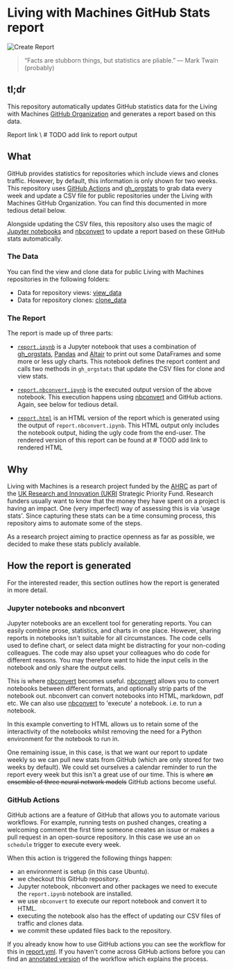 # Living with Machines GitHub Stats report

![Create Report](https://github.com/davanstrien/lwm_github_stats_report/workflows/Create%20Report/badge.svg)

> “Facts are stubborn things, but statistics are pliable.” ― Mark Twain (probably)

## tl;dr

This repository automatically updates GitHub statistics data for the Living with Machines [GitHub Organization](https://github.com/Living-with-machines) and generates a report based on this data.

Report link \ # TODO add link to report output

## What

GitHub provides statistics for repositories which include views and clones traffic. However, by default, this information is only shown for two weeks. This repository uses [GitHub Actions](https://github.com/features/actions) and [gh_orgstats](https://github.com/Living-with-machines/gh_orgstats) to grab data every week and update a CSV file for public repositories under the Living with Machines GitHub Organization. You can find this documented in more tedious detail below.

Alongside updating the CSV files, this repository also uses the magic of [Jupyter notebooks](https://jupyter.org/) and [nbconvert](https://github.com/jupyter/nbconvert) to update a report based on these GitHub stats automatically.

### The Data

You can find the view and clone data for public Living with Machines repositories in the following folders:

- Data for repository views: [view_data](view_data/)
- Data for repository clones: [clone_data](clone_data/)

### The Report

The report is made up of three parts:

- [`report.ipynb`](report.ipynb) is a Jupyter notebook that uses a combination of [gh_orgstats](https://github.com/Living-with-machines/gh_orgstats), [Pandas](pandas.pydata.org/) and [Altair](altair-viz.github.io/) to print out some DataFrames and some more or less ugly charts. This notebook defines the report content and calls two methods in `gh_orgstats` that update the CSV files for clone and view stats. 

- [`report.nbconvert.ipynb`](report.nbconvert.ipynb) is the executed output version of the above notebook. This execution happens using [nbconvert](https://github.com/jupyter/nbconvert) and GitHub actions. Again, see below for tedious detail. 

- [`report.html`](docs/report.html) is an HTML version of the report which is generated using the output of `report.nbconvert.ipynb`. This HTML output only includes the notebook output, hiding the ugly code from the end-user. The rendered version of this report can be found at \# TOOD add link to rendered HTML

## Why

Living with Machines is a research project funded by the [AHRC](https://ahrc.ukri.org/funding/research/) as part of the [UK Research and Innovation (UKRI](https://www.ukri.org/) Strategic Priority Fund. Research funders usually want to know that the money they have spent on a project is having an impact. One (very imperfect) way of assessing this is via 'usage stats'. Since capturing these stats can be a time consuming process, this repository aims to automate some of the steps.

As a research project aiming to practice openness as far as possible, we decided to make these stats publicly available.

## How the report is generated

For the interested reader, this section outlines how the report is generated in more detail.

### Jupyter notebooks and nbconvert

Jupyter notebooks are an excellent tool for generating reports. You can easily combine prose, statistics, and charts in one place. However, sharing reports in notebooks isn't suitable for all circumstances. The code cells used to define chart, or select data might be distracting for your non-coding colleagues. The code may also upset your colleagues who do code for different reasons. You may therefore want to hide the input cells in the notebook and only share the output cells.

This is where [nbconvert](https://github.com/jupyter/nbconvert) becomes useful. [nbconvert](https://github.com/jupyter/nbconvert) allows you to convert notebooks between different formats, and optionally strip parts of the notebook out. nbconvert can convert notebooks into HTML, markdown, pdf etc. We can also use [nbconvert](https://github.com/jupyter/nbconvert) to 'execute' a notebook. i.e. to run a notebook.

In this example converting to HTML allows us to retain some of the interactivity of the notebooks whilst removing the need for a Python environment for the notebook to run in.

One remaining issue, in this case, is that we want our report to update weekly so we can pull new stats from GitHub (which are only stored for two weeks by default). We could set ourselves a calendar reminder to run the report every week but this isn't a great use of our time. This is where ~~an ensemble of three neural network models~~ GitHub actions become useful.

### GitHub Actions

GitHub actions are a feature of GitHub that allows you to automate various workflows. For example, running tests on pushed changes, creating a welcoming comment the first time someone creates an issue or makes a pull request in an open-source repository. In this case we use an `on schedule` trigger to execute every week.

When this action is triggered the following things happen:

- an environment is setup (in this case Ubuntu).
- we checkout this GitHub repository.
- Jupyter notebook, nbconvert and other packages we need to execute the `report.ipynb` notebook are installed.
- we use `nbconvert` to execute our report notebook and convert it to HTML.
- executing the notebook also has the effect of updating our CSV files of traffic and clones data.
- we commit these updated files back to the repository.

If you already know how to use GitHub actions you can see the workflow for this in [report.yml](.github/workflows/report.yml). If you haven't come across GitHub actions before you can find an [annotated version](action_overview.md) of the workflow which explains the process. 
